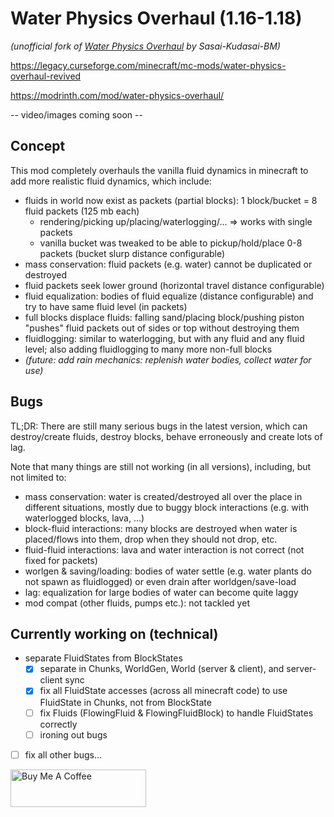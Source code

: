 # Water Physics Overhaul (1.16-1.18)
_(unofficial fork of [Water Physics Overhaul](https://github.com/Sasai-Kudasai-BM/Water-Physics-Overhaul) by Sasai-Kudasai-BM)_

https://legacy.curseforge.com/minecraft/mc-mods/water-physics-overhaul-revived

https://modrinth.com/mod/water-physics-overhaul/

-- video/images coming soon --

## Concept
This mod completely overhauls the vanilla fluid dynamics in minecraft to add more realistic fluid dynamics, which include:
- fluids in world now exist as packets (partial blocks): 1 block/bucket = 8 fluid packets (125 mb each)
  - rendering/picking up/placing/waterlogging/... => works with single packets
  - vanilla bucket was tweaked to be able to pickup/hold/place 0-8 packets (bucket slurp distance configurable)
- mass conservation: fluid packets (e.g. water) cannot be duplicated or destroyed
- fluid packets seek lower ground (horizontal travel distance configurable)
- fluid equalization: bodies of fluid equalize (distance configurable) and try to have same fluid level (in packets)
- full blocks displace fluids: falling sand/placing block/pushing piston "pushes" fluid packets out of sides or top without destroying them
- fluidlogging: similar to waterlogging, but with any fluid and any fluid level; also adding fluidlogging to many more non-full blocks
- _(future: add rain mechanics: replenish water bodies, collect water for use)_

## Bugs
TL;DR: There are still many serious bugs in the latest version, which can destroy/create fluids, destroy blocks, behave erroneously and create lots of lag.

Note that many things are still not working (in all versions), including, but not limited to:
- mass conservation: water is created/destroyed all over the place in different situations, mostly due to buggy block interactions (e.g. with waterlogged blocks, lava, ...)
- block-fluid interactions: many blocks are destroyed when water is placed/flows into them, drop when they should not drop, etc.
- fluid-fluid interactions: lava and water interaction is not correct (not fixed for packets)
- worlgen & saving/loading: bodies of water settle (e.g. water plants do not spawn as fluidlogged) or even drain after worldgen/save-load
- lag: equalization for large bodies of water can become quite laggy
- mod compat (other fluids, pumps etc.): not tackled yet

## Currently working on (technical)
- separate FluidStates from BlockStates
  - [x] separate in Chunks, WorldGen, World (server & client), and server-client sync
  - [x] fix all FluidState accesses (across all minecraft code) to use FluidState in Chunks, not from BlockState
  - [ ] fix Fluids (FlowingFluid & FlowingFluidBlock) to handle FluidStates correctly
  - [ ] ironing out bugs
- [ ] fix all other bugs...


<a href="https://www.buymeacoffee.com/felicis" target="_blank"><img src="https://cdn.buymeacoffee.com/buttons/v2/default-yellow.png" alt="Buy Me A Coffee" style="height: 60px !important;width: 217px !important;" ></a>
